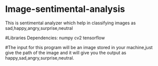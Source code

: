# Image-sentimental-analysis
This is sentimental analyzer which help in classifying images as sad,happy,angry,surprise,neutral


#Libraries Dependencies:
numpy
cv2
tensorflow 

#The input for this program will be an image stored in your machine,just give the path of the image and it will give you the output as happy,sad,angry,surprise,neutral.

